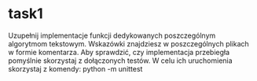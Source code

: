 # task1

Uzupełnij implementacje funkcji dedykowanych poszczególnym algorytmom tekstowym.
Wskazówki znajdziesz w poszczególnych plikach w formie komentarza.
Aby sprawdzić, czy implementacja przebiegła pomyślnie skorzystaj z dołączonych testów.
W celu ich uruchomienia skorzystaj z komendy:
python -m unittest